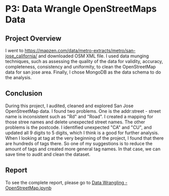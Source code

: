 # P3: Data Wrangle OpenStreetMaps Data

## Project Overview
I went to https://mapzen.com/data/metro-extracts/metro/san-jose_california/ and downloaded OSM XML file. I used data munging techniques, such as assessing the quality of the data for validity, accuracy, completeness, consistency and uniformity, to clean the OpenStreetMap data for san jose area. Finally, I chose MongoDB as the data schema to do the analysis.

## Conclusion
During this project, I audited, cleaned and explored San Jose OpenStreetMap data. I found two problems. One is the addr:street - street name is inconsistent such as "Rd" and "Road". I created a mapping for those stree names and delete unexpected street names. The other problems is the postcode. I identified unexpected "CA" and "CU", and updated all 9 digits to 5 digits, which I think is a good for further analysis.
When I looking at tag at the very beginning of the project, I found that there are hundreds of tags there. So one of my suggestions is to reduce the amount of tags and created more general tag names. In that case, we can save time to audit and clean the dataset.

## Report
To see the complete report, please go to [Data Wrangling - OpenStreetMap.ipynb](https://github.com/Ruofei29/Udacity-Data-Analyst-Nanodegree/blob/master/P3%20Data%20Wrangle%20OpenStreetMaps%20Data/Data%20Wrangling%20-%20OpenStreetMap.ipynb)

